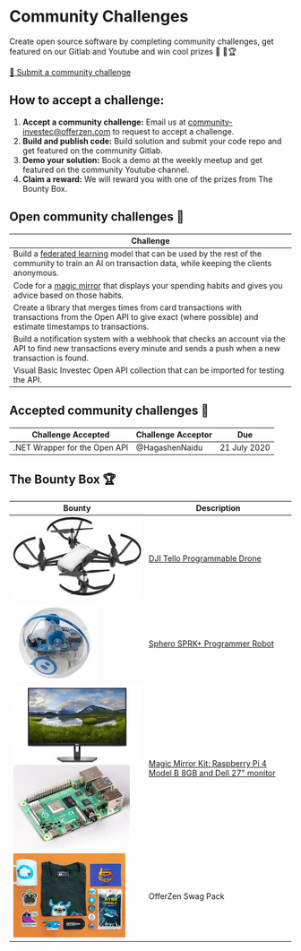 # Community Challenges

Create open source software by completing community challenges, get featured on our Gitlab and Youtube and win cool prizes 👾 💪🏆 

[📨 Submit a community challenge](https://gitlab.com/offerzen-beta-community/investec-programmable-banking/command-center/-/issues/new)


## How to accept a challenge:

1. **Accept a community challenge:** Email us at [community-investec@offerzen.com](community-investec@offerzen.com) to request to accept a challenge.
2. **Build and publish code:** Build solution and submit your code repo and get featured on the community Gitlab.
3. **Demo your solution:** Book a demo at the weekly meetup and get featured on the community Youtube channel.
4. **Claim a reward:** We will reward you with one of the prizes from The Bounty Box.

## Open community challenges 👾

| Challenge |
|-|
|Build a [federated learning](https://federated.withgoogle.com/) model that can be used by the rest of the community to train an AI on transaction data, while keeping the clients anonymous.|
|Code for a [magic mirror](https://youtu.be/BR_yko0gr-Y) that displays your spending habits and gives you advice based on those habits.|
|Create a library that merges times from card transactions with transactions from the Open API to give exact (where possible) and estimate timestamps to transactions.|
|Build a notification system with a webhook that checks an account via the API to find new transactions every minute and sends a push when a new transaction is found.|
|Visual Basic Investec Open API collection that can be imported for testing the API.|

## Accepted community challenges 💪

| Challenge Accepted | Challenge Acceptor | Due |
|-|-|-|
| .NET Wrapper for the Open API | @HagashenNaidu | 21 July 2020 |


## The Bounty Box 🏆

| Bounty | Description |
| ------ | ------ |
|![](/images/bounties/djitello.jpg)|[DJI Tello Programmable Drone](https://www.youtube.com/watch?v=_v_RknPrebI)|
|![](/images/bounties/sphero.jpg)|[Sphero SPRK+ Programmer Robot](https://www.youtube.com/watch?v=Yg8LmEkI_0c)|
|![](/images/bounties/dell27.jpeg)![](/images/bounties/pi4.jpg)|[Magic Mirror Kit: Raspberry Pi 4 Model B 8GB and Dell 27" monitor](https://www.youtube.com/watch?v=npzRf5wuIB0)|
|![](/images/bounties/offerzenswapgpack.png)|OfferZen Swag Pack|
